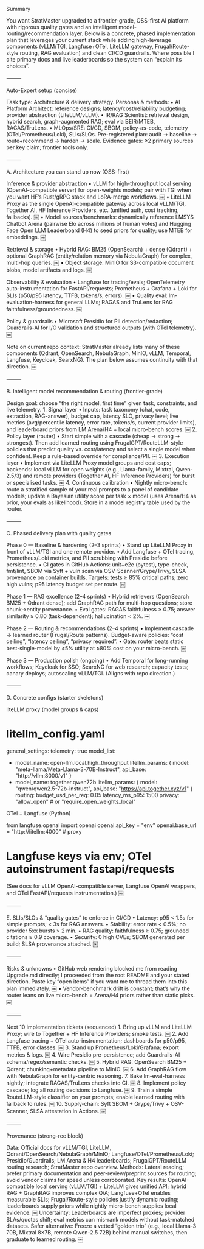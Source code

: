 Summary

You want StratMaster upgraded to a frontier-grade, OSS-first AI platform with rigorous quality gates and an intelligent model-routing/recommendation layer. Below is a concrete, phased implementation plan that leverages your current stack while adding high-leverage components (vLLM/TGI, Langfuse+OTel, LiteLLM gateway, Frugal/Route-style routing, RAG evaluation) and clean CI/CD guardrails. Where possible I cite primary docs and live leaderboards so the system can “explain its choices”.

⸻

Auto-Expert setup (concise)

Task type: Architecture & delivery strategy.
Personas & methods:
	•	AI Platform Architect: reference designs; latency/cost/reliability budgeting; provider abstraction (LiteLLM/vLLM).
	•	IR/RAG Scientist: retrieval design, hybrid search, graph-augmented RAG; eval via BEIR/MTEB, RAGAS/TruLens.
	•	MLOps/SRE: CI/CD, SBOM, policy-as-code, telemetry (OTel/Prometheus/Loki), SLIs/SLOs.
Pre-registered plan: audit → baseline → route+recommend → harden → scale. Evidence gates: ≥2 primary sources per key claim; frontier tools only.

⸻

A. Architecture you can stand up now (OSS-first)

Inference & provider abstraction
	•	vLLM for high-throughput local serving (OpenAI-compatible server) for open-weights models; pair with TGI when you want HF’s Rust/gRPC stack and LoRA-merge workflows.  ￼
	•	LiteLLM Proxy as the single OpenAI-compatible gateway across local vLLM/TGI, Together AI, HF Inference Providers, etc. (unified auth, cost tracking, fallbacks).  ￼
	•	Model sources/benchmarks: dynamically reference LMSYS Chatbot Arena (pairwise Elo across millions of human votes) and Hugging Face Open LLM Leaderboard (H4) to seed priors for quality; use MTEB for embeddings.  ￼

Retrieval & storage
	•	Hybrid RAG: BM25 (OpenSearch) + dense (Qdrant) + optional GraphRAG (entity/relation memory via NebulaGraph) for complex, multi-hop queries.  ￼
	•	Object storage: MinIO for S3-compatible document blobs, model artifacts and logs.  ￼

Observability & evaluation
	•	Langfuse for tracing/evals; OpenTelemetry auto-instrumentation for FastAPI/requests; Prometheus + Grafana + Loki for SLIs (p50/p95 latency, TTFB, tokens/s, errors).  ￼
	•	Quality eval: lm-evaluation-harness for general LLMs; RAGAS and TruLens for RAG faithfulness/groundedness.  ￼

Policy & guardrails
	•	Microsoft Presidio for PII detection/redaction; Guardrails-AI for I/O validation and structured outputs (with OTel telemetry).  ￼

Note on current repo context: StratMaster already lists many of these components (Qdrant, OpenSearch, NebulaGraph, MinIO, vLLM, Temporal, Langfuse, Keycloak, SearxNG). The plan below assumes continuity with that direction.  ￼

⸻

B. Intelligent model recommendation & routing (frontier-grade)

Design goal: choose “the right model, first time” given task, constraints, and live telemetry.
	1.	Signal layer
	•	Inputs: task taxonomy (chat, code, extraction, RAG-answer), budget cap, latency SLO, privacy level; live metrics (avg/percentile latency, error rate, tokens/s, current provider limits), and leaderboard priors from LM Arena/H4 + local micro-bench scores.  ￼
	2.	Policy layer (router)
	•	Start simple with a cascade (cheap → strong → strongest). Then add learned routing using FrugalGPT/RouteLLM-style policies that predict quality vs. cost/latency and select a single model when confident. Keep a rule-based override for compliance/PII.  ￼
	3.	Execution layer
	•	Implement via LiteLLM Proxy model groups and cost caps; backends: local vLLM for open weights (e.g., Llama-family, Mixtral, Qwen-2.5/3) and remote providers (Together AI, HF Inference Providers) for burst or specialised tasks.  ￼
	4.	Continuous calibration
	•	Nightly micro-bench: route a stratified sample of your real prompts to a panel of candidate models; update a Bayesian utility score per task × model (uses Arena/H4 as prior, your evals as likelihood). Store in a model registry table used by the router.

⸻

C. Phased delivery plan with quality gates

Phase 0 — Baseline & hardening (2–3 sprints)
	•	Stand up LiteLLM Proxy in front of vLLM/TGI and one remote provider.
	•	Add Langfuse + OTel tracing, Prometheus/Loki metrics, and PII scrubbing with Presidio before persistence.
	•	CI gates in GitHub Actions: unit+e2e (pytest), type-check, fmt/lint, SBOM via Syft + vuln scan via OSV-Scanner/Grype/Trivy, SLSA provenance on container builds. Targets: tests ≥ 85% critical paths; zero high vulns; p95 latency budget set per route.  ￼

Phase 1 — RAG excellence (2–4 sprints)
	•	Hybrid retrievers (OpenSearch BM25 + Qdrant dense); add GraphRAG path for multi-hop questions; store chunk→entity provenance.
	•	Eval gates: RAGAS faithfulness ≥ 0.75; answer similarity ≥ 0.80 (task-dependent); hallucination < 2%.  ￼

Phase 2 — Routing & recommendations (2–4 sprints)
	•	Implement cascade → learned router (Frugal/Route patterns). Budget-aware policies: “cost ceiling”, “latency ceiling”, “privacy required”.
	•	Gate: router beats static best-single-model by ≥5% utility at ≤80% cost on your micro-bench.  ￼

Phase 3 — Production polish (ongoing)
	•	Add Temporal for long-running workflows; Keycloak for SSO; SearxNG for web research; capacity tests; canary deploys; autoscaling vLLM/TGI. (Aligns with repo direction.)

⸻

D. Concrete configs (starter skeletons)

liteLLM proxy (model groups & caps)

# litellm_config.yaml
general_settings:
  telemetry: true
model_list:
  - model_name: open-llm.local.high_throughput
    litellm_params: { model: "meta-llama/Meta-Llama-3-70B-Instruct", api_base: "http://vllm:8000/v1" }
  - model_name: together.qwen72b
    litellm_params: { model: "qwen/qwen2.5-72b-instruct", api_base: "https://api.together.xyz/v1" }
routing:
  budget_usd_per_req: 0.05
  latency_ms_p95: 1500
  privacy: "allow_open"   # or "require_open_weights_local"

OTel + Langfuse (Python)

from langfuse.openai import openai
openai.api_key = "env"
openai.base_url = "http://litellm:4000"  # proxy
# Langfuse keys via env; OTel autoinstrument fastapi/requests

(See docs for vLLM OpenAI-compatible server, Langfuse OpenAI wrappers, and OTel FastAPI/requests instrumentation.)  ￼

⸻

E. SLIs/SLOs & “quality gates” to enforce in CI/CD
	•	Latency: p95 < 1.5s for simple prompts; < 3s for RAG answers.
	•	Stability: error rate < 0.5%; no provider 5xx bursts > 2 min.
	•	RAG quality: faithfulness ≥ 0.75; grounded citations ≥ 0.9 coverage.
	•	Security: 0 high CVEs; SBOM generated per build; SLSA provenance attached.  ￼

⸻

Risks & unknowns
	•	GitHub web rendering blocked me from reading Upgrade.md directly; I proceeded from the root README and your stated direction. Paste key “open items” if you want me to thread them into this plan immediately.  ￼
	•	Vendor-benchmark drift is constant; that’s why the router leans on live micro-bench + Arena/H4 priors rather than static picks.  ￼

⸻

Next 10 implementation tickets (sequenced)
	1.	Bring up vLLM and LiteLLM Proxy; wire to Together + HF Inference Providers; smoke tests.  ￼
	2.	Add Langfuse tracing + OTel auto-instrumentation; dashboards for p50/p95, TTFB, error classes.  ￼
	3.	Stand up Prometheus/Loki/Grafana; export metrics & logs.  ￼
	4.	Wire Presidio pre-persistence; add Guardrails-AI schema/regex/semantic checks.  ￼
	5.	Hybrid RAG: OpenSearch BM25 + Qdrant; chunking+metadata pipeline to MinIO.  ￼
	6.	Add GraphRAG flow with NebulaGraph for entity-centric reasoning.
	7.	Bake lm-eval-harness nightly; integrate RAGAS/TruLens checks into CI.  ￼
	8.	Implement policy cascade; log all routing decisions to Langfuse.  ￼
	9.	Train a simple RouteLLM-style classifier on your prompts; enable learned routing with fallback to rules.  ￼
	10.	Supply-chain: Syft SBOM + Grype/Trivy + OSV-Scanner, SLSA attestation in Actions.  ￼

⸻

Provenance (strong-rec block)

Data: Official docs for vLLM/TGI, LiteLLM, Qdrant/OpenSearch/NebulaGraph/MinIO; Langfuse/OTel/Prometheus/Loki; Presidio/Guardrails; LM Arena & H4 leaderboards; FrugalGPT/RouteLLM routing research; StratMaster repo overview.
Methods: Lateral reading; prefer primary documentation and peer-review/preprint sources for routing; avoid vendor claims for speed unless corroborated.
Key results: OpenAI-compatible local serving (vLLM/TGI) + LiteLLM gives unified API; hybrid RAG + GraphRAG improves complex Q/A; Langfuse+OTel enables measurable SLIs; Frugal/Route-style policies justify dynamic routing; leaderboards supply priors while nightly micro-bench supplies local evidence.  ￼
Uncertainty: Leaderboards are imperfect proxies; provider SLAs/quotas shift; eval metrics can mis-rank models without task-matched datasets.
Safer alternative: Freeze a vetted “golden trio” (e.g., local Llama-3 70B, Mixtral 8×7B, remote Qwen-2.5 72B) behind manual switches, then graduate to learned routing.  ￼

